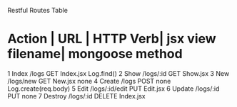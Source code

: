 Restful Routes Table
#	Action	|  URL | HTTP Verb| jsx view filename| mongoose method
1	Index  /logs	        GET	            Index.jsx	            Log.find()
2	Show  /logs/:id            GET		       Show.jsx
3	New	  /logs/new	    GET	             New.jsx	            none
4	Create  /logs	        POST	        none	              Log.create(req.body)
5	Edit      /logs/:id/edit	 PUT	        Edit.jsx
6	Update  /logs/:id	        PUT		        none
7	Destroy	 /logs/:id	        DELETE      Index.jsx
